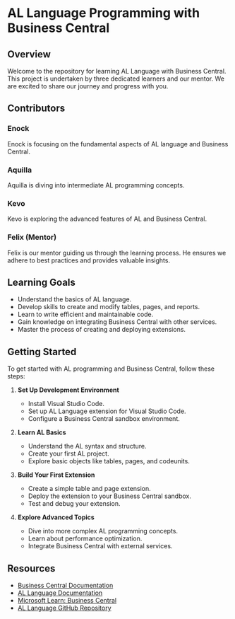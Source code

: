 # AL Language Programming with Business Central

## Overview
Welcome to the repository for learning AL Language with Business Central. This project is undertaken by three dedicated learners and our mentor. We are excited to share our journey and progress with you.

## Contributors

### Enock
Enock is focusing on the fundamental aspects of AL language and Business Central. 

### Aquilla
Aquilla is diving into intermediate AL programming concepts. 

### Kevo
Kevo is exploring the advanced features of AL and Business Central. 

### Felix (Mentor)
Felix is our mentor guiding us through the learning process. He ensures we adhere to best practices and provides valuable insights. 

## Learning Goals
- Understand the basics of AL language.
- Develop skills to create and modify tables, pages, and reports.
- Learn to write efficient and maintainable code.
- Gain knowledge on integrating Business Central with other services.
- Master the process of creating and deploying extensions.

## Getting Started
To get started with AL programming and Business Central, follow these steps:
1. **Set Up Development Environment**
   - Install Visual Studio Code.
   - Set up AL Language extension for Visual Studio Code.
   - Configure a Business Central sandbox environment.

2. **Learn AL Basics**
   - Understand the AL syntax and structure.
   - Create your first AL project.
   - Explore basic objects like tables, pages, and codeunits.

3. **Build Your First Extension**
   - Create a simple table and page extension.
   - Deploy the extension to your Business Central sandbox.
   - Test and debug your extension.

4. **Explore Advanced Topics**
   - Dive into more complex AL programming concepts.
   - Learn about performance optimization.
   - Integrate Business Central with external services.

## Resources
- [Business Central Documentation](https://docs.microsoft.com/en-us/dynamics365/business-central/)
- [AL Language Documentation](https://docs.microsoft.com/en-us/dynamics365/business-central/dev-itpro/developer/devenv-reference-overview)
- [Microsoft Learn: Business Central](https://learn.microsoft.com/en-us/training/browse/?products=dynamics-business-central)
- [AL Language GitHub Repository](https://github.com/microsoft/AL)
